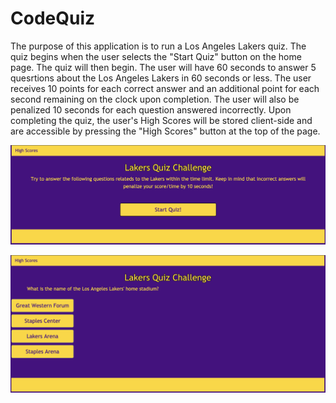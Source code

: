 # CodeQuiz

The purpose of this application is to run a Los Angeles Lakers quiz.  The quiz begins when the user selects the "Start Quiz" button on the home page.  The quiz will then begin.  The user will have 60 seconds to answer 5 quesrtions about the Los Angeles Lakers in 60 seconds or less.  The user receives 10 points for each correct answer and an additional point for each second remaining on the clock upon completion.  The user will also be penalized 10 seconds for each question answered incorrectly.  Upon completing the quiz, the user's High Scores will be stored client-side and are accessible by pressing the "High Scores" button at the top of the page.   

![ScreenShot](CodeQuiz_Img1.png)

![ScreenShot](CodeQuiz_Img2.png)


